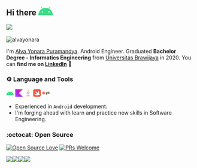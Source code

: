## Hi there <img alt="GIF" src="https://github.com/alvayonara/alvayonara/blob/main/android.gif" width="40px" />

![](https://komarev.com/ghpvc/?username=alvayonara)

<img src="https://github-readme-stats.vercel.app/api?username=alvayonara&show_icons=true&count_private=true&theme=vue&show_icons=true" alt="alvayonara" />

I'm <a href="https://alvayonara.com/">Alva Yonara Puramandya</a>. Android Engineer. Graduated **Bachelor Degree - Informatics Engineering** from [Universitas Brawijaya](https://ub.ac.id/) in 2020. You can **find me on [LinkedIn](https://www.linkedin.com/in/alva-yonara-puramandya/)**  👋

### :gear: Language and Tools 

<code><img height="20" src="https://raw.githubusercontent.com/github/explore/5c058a388828bb5fde0bcafd4bc867b5bb3f26f3/topics/android/android.png"></code>
<code><img height="20" src="https://raw.githubusercontent.com/github/explore/80688e429a7d4ef2fca1e82350fe8e3517d3494d/topics/kotlin/kotlin.png"></code>
<code><img height="20" src="https://raw.githubusercontent.com/github/explore/80688e429a7d4ef2fca1e82350fe8e3517d3494d/topics/java/java.png"></code>
<code><img height="20" src="https://raw.githubusercontent.com/github/explore/80688e429a7d4ef2fca1e82350fe8e3517d3494d/topics/swift/swift.png"></code>
<code><img height="20" src="https://raw.githubusercontent.com/github/explore/80688e429a7d4ef2fca1e82350fe8e3517d3494d/topics/git/git.png"></code>

* Experienced in `Android` development.
* I'm forging ahead with learn and practice new skills in Software Engineering.

### :octocat: Open Source

[![Open Source Love](https://badges.frapsoft.com/os/v2/open-source.svg?v=103)](https://github.com/alvayonara) [![PRs Welcome](https://img.shields.io/badge/PRs-welcome-brightgreen.svg?style=flat&logo=github)](https://github.com/alvayonara/MealsFood)

<a href="https://github.com/alvayonara/MealsFood">
  <img align="left" src="https://github-readme-stats.vercel.app/api/pin/?username=alvayonara&repo=MealsFood" />
</a>
<a href="https://github.com/alvayonara/OutSched">
  <img align="left" src="https://github-readme-stats.vercel.app/api/pin/?username=alvayonara&repo=OutSched" />
</a>
<a href="https://github.com/alvayonara/GitHub-Apps">
  <img align="left" src="https://github-readme-stats.vercel.app/api/pin/?username=alvayonara&repo=GitHub-Apps" />
</a>
<a href="https://github.com/alvayonara/GitHubSearch">
  <img align="left" src="https://github-readme-stats.vercel.app/api/pin/?username=alvayonara&repo=GitHubSearch" />
</a>
